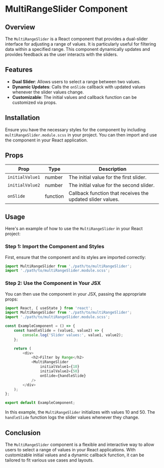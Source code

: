 # MultiRangeSlider Component

## Overview

The `MultiRangeSlider` is a React component that provides a dual-slider interface for adjusting a range of values. It is particularly useful for filtering data within a specified range. This component dynamically updates and provides feedback as the user interacts with the sliders.

## Features

- **Dual Slider**: Allows users to select a range between two values.
- **Dynamic Updates**: Calls the `onSlide` callback with updated values whenever the slider values change.
- **Customizable**: The initial values and callback function can be customized via props.

## Installation

Ensure you have the necessary styles for the component by including `multiRangeSlider.module.scss` in your project. You can then import and use the component in your React application.

## Props

| Prop            | Type     | Description                                                  |
|-----------------|----------|--------------------------------------------------------------|
| `initialValue1` | number   | The initial value for the first slider.                      |
| `initialValue2` | number   | The initial value for the second slider.                     |
| `onSlide`       | function | Callback function that receives the updated slider values.   |

## Usage

Here's an example of how to use the `MultiRangeSlider` in your React project:

### Step 1: Import the Component and Styles

First, ensure that the component and its styles are imported correctly:

```javascript
import MultiRangeSlider from './path/to/multiRangeSlider';
import './path/to/multiRangeSlider.module.scss';
```

### Step 2: Use the Component in Your JSX

You can then use the component in your JSX, passing the appropriate props:

```javascript
import React, { useState } from 'react';
import MultiRangeSlider from './path/to/multiRangeSlider';
import './path/to/multiRangeSlider.module.scss';

const ExampleComponent = () => {
    const handleSlide = (value1, value2) => {
        console.log('Slider values:', value1, value2);
    };

    return (
        <div>
            <h2>Filter by Range</h2>
            <MultiRangeSlider
                initialValue1={10}
                initialValue2={50}
                onSlide={handleSlide}
            />
        </div>
    );
};

export default ExampleComponent;
```

In this example, the `MultiRangeSlider` initializes with values 10 and 50. The `handleSlide` function logs the slider values whenever they change.


## Conclusion

The `MultiRangeSlider` component is a flexible and interactive way to allow users to select a range of values in your React applications. With customizable initial values and a dynamic callback function, it can be tailored to fit various use cases and layouts.

